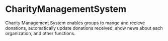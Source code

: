 # CharityManagementSystem
Charity Management System enables groups to mange and recieve donations, automatically update donations received, show news about each organization, and other functions.
